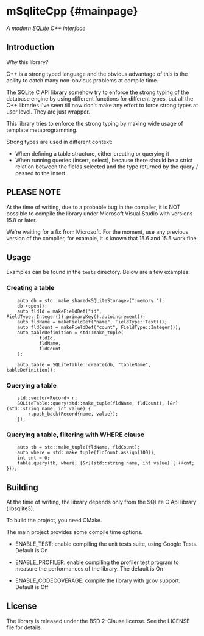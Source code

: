 # mSqliteCpp {#mainpage}
_A modern SQLite C++ interface_

## Introduction
Why this library?

C++ is a strong typed language and the obvious advantage of this is the ability to catch many non-obvious problems at
compile time.

The SQLite C API library somehow try to enforce the strong typing of the database engine by using different functions
for different types, but all the C++ libraries I've seen till now don't make any effort to force strong types at user
level. They are just wrapper.

This library tries to enforce the strong typing by making wide usage of template metaprogramming.

Strong types are used in different context:

- When defining a table structure, either creating or querying it
- When running queries (insert, select), because there should be a strict relation between the fields selected and the
type returned by the query / passed to the insert

## PLEASE NOTE ##

At the time of writing, due to a probable bug in the compiler, it is NOT possible to compile the library under
Microsoft Visual Studio with versions 15.8 or later.

We're waiting for a fix from Microsoft. For the moment, use any previous version of the compiler, for example, it is
known that 15.6 and 15.5 work fine. 

## Usage
Examples can be found in the `tests` directory. Below are a few examples:

### Creating a table

```
    auto db = std::make_shared<SQLiteStorage>(":memory:");
    db->open();
    auto fldId = makeFieldDef("id", FieldType::Integer()).primaryKey().autoincrement();
    auto fldName = makeFieldDef("name", FieldType::Text());
    auto fldCount = makeFieldDef("count", FieldType::Integer());
    auto tableDefinition = std::make_tuple(
            fldId,
            fldName,
            fldCount
    );

    auto table = SQLiteTable::create(db, "tableName", tableDefinition));
```

### Querying a table

```
    std::vector<Record> r;
    SQLiteTable::query(std::make_tuple(fldName, fldCount), [&r](std::string name, int value) {
        r.push_back(Record{name, value});
    });
```

### Querying a table, filtering with WHERE clause

```
    auto tb = std::make_tuple(fldName, fldCount);
    auto where = std::make_tuple(fldCount.assign(100));
    int cnt = 0;
    table.query(tb, where, [&r](std::string name, int value) { ++cnt; }));
```

## Building
At the time of writing, the library depends only from the SQLite C Api library (libsqlite3).

To build the project, you need CMake.

The main project provides some compile time options. 

- ENABLE_TEST: enable compiling the unit tests suite, using Google Tests. Default is On

- ENABLE_PROFILER: enable compiling the profiler test program to measure the performances of the library.
The default is On

- ENABLE_CODECOVERAGE: compile the library with gcov support. Default is Off

## License
The library is released under the BSD 2-Clause license. See the LICENSE file for details.
